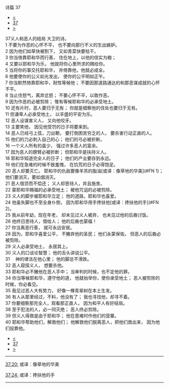 ﻿





 诗篇 37




* [<](bible/PSA036.md)
* [37](bible/PSA.md)
* [>](bible/PSA038.md)



 
37义人和恶人的结局 大卫的诗。  
1 不要为作恶的心怀不平， 也不要向那行不义的生出嫉妒。  
2 因为他们如草快被割下， 又如青菜快要枯干。     
3 你当倚靠耶和华而行善， 住在地上，以他的信实为粮；  
4 又要以耶和华为乐， 他就将你心里所求的赐给你。     
5 当将你的事交托耶和华， 并倚靠他，他就必成全。  
6 他要使你的公义如光发出， 使你的公平明如正午。     
7 你当默然倚靠耶和华，耐性等候他； 不要因那道路通达的和那恶谋成就的心怀不平。     
8 当止住怒气，离弃忿怒； 不要心怀不平，以致作恶。  
9 因为作恶的必被剪除； 惟有等候耶和华的必承受地土。     
10 还有片时，恶人要归于无有； 你就是细察他的住处也要归于无有。  
11 但谦卑人必承受地土， 以丰盛的平安为乐。     
12 恶人设谋害义人， 又向他咬牙。  
13 主要笑他， 因见他受罚的日子将要来到。     
14 恶人已经弓上弦，刀出鞘， 要打倒困苦穷乏的人， 要杀害行动正直的人。  
15 他们的刀必刺入自己的心； 他们的弓必被折断。     
16 一个义人所有的虽少， 强过许多恶人的富余。  
17 因为恶人的膀臂必被折断； 但耶和华是扶持义人。     
18 耶和华知道完全人的日子； 他们的产业要存到永远。  
19 他们在急难的时候不致羞愧， 在饥荒的日子必得饱足。     
20 恶人却要灭亡。 耶和华的仇敌要像羊羔的脂油[或译：像草地的华美](#FN
1)； 他们要消灭，要如烟消灭。     
21 恶人借贷而不偿还； 义人却恩待人，并且施舍。  
22 蒙耶和华赐福的必承受地土； 被他咒诅的必被剪除。     
23 义人的脚步被耶和华立定； 他的道路，耶和华也喜爱。  
24 他虽失脚也不至全身仆倒， 因为耶和华用手搀扶他[或译：搀扶他的手](#FN
2)。     
25 我从前年幼，现在年老， 却未见过义人被弃， 也未见过他的后裔讨饭。  
26 他终日恩待人，借给人； 他的后裔也蒙福！     
27 你当离恶行善， 就可永远安居。  
28 因为，耶和华喜爱公平， 不撇弃他的圣民； 他们永蒙保佑， 但恶人的后裔必被剪除。  
29 义人必承受地土， 永居其上。     
30 义人的口谈论智慧； 他的舌头讲说公平。  
31 　神的律法在他心里； 他的脚总不滑跌。     
32 恶人窥探义人， 想要杀他。  
33 耶和华必不撇他在恶人手中； 当审判的时候，也不定他的罪。     
34 你当等候耶和华，遵守他的道， 他就抬举你，使你承受地土； 恶人被剪除的时候，你必看见。     
35 我见过恶人大有势力， 好像一棵青翠树在本土生发。  
36 有人从那里经过，不料，他没有了； 我也寻找他，却寻不着。     
37 你要细察那完全人，观看那正直人， 因为和平人有好结局。  
38 至于犯法的人，必一同灭绝； 恶人终必剪除。     
39 但义人得救是由于耶和华； 他在患难时作他们的营寨。  
40 耶和华帮助他们，解救他们； 他解救他们脱离恶人，把他们救出来， 因为他们投靠他。 
* [<](bible/PSA036.md)
* [37](bible/PSA.md)
* [>](bible/PSA038.md)





---


[37:20:](#V20)
或译：像草地的华美


[37:24:](#V24)
或译：搀扶他的手




---









